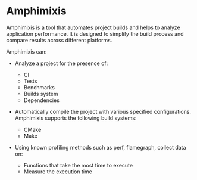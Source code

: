 # Amphimixis

Amphimixis is a tool that automates project builds and helps to analyze application performance. It is designed to simplify the build process and compare results across different platforms.

Amphimixis can:

+ Analyze a project for the presence of:
  + CI
  + Tests
  + Benchmarks
  + Builds system
  + Dependencies

+ Automatically compile the project with various specified configurations. Amphimixis supports the following build systems:
  + CMake
  + Make
 
+ Using known profiling methods such as perf, flamegraph, collect data on:
  + Functions that take the most time to execute
  + Measure the execution time
